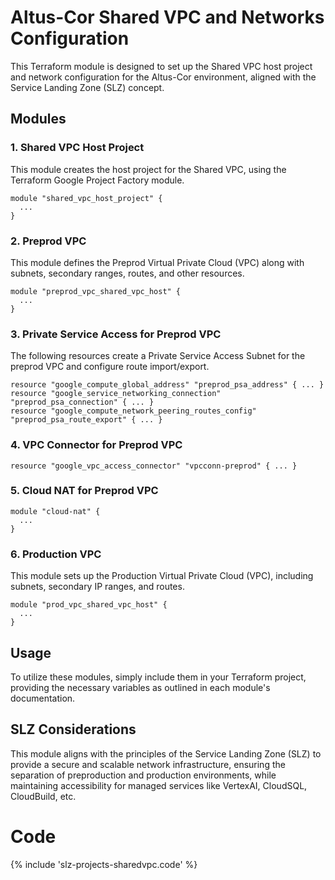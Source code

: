 # Altus-Cor Shared VPC and Networks Configuration

This Terraform module is designed to set up the Shared VPC host project and network configuration for the Altus-Cor environment, aligned with the Service Landing Zone (SLZ) concept.

## Modules

### 1. Shared VPC Host Project

This module creates the host project for the Shared VPC, using the Terraform Google Project Factory module.

```hcl
module "shared_vpc_host_project" {
  ...
}
```

### 2. Preprod VPC

This module defines the Preprod Virtual Private Cloud (VPC) along with subnets, secondary ranges, routes, and other resources.

```hcl
module "preprod_vpc_shared_vpc_host" {
  ...
}
```

### 3. Private Service Access for Preprod VPC

The following resources create a Private Service Access Subnet for the preprod VPC and configure route import/export.

```hcl
resource "google_compute_global_address" "preprod_psa_address" { ... }
resource "google_service_networking_connection" "preprod_psa_connection" { ... }
resource "google_compute_network_peering_routes_config" "preprod_psa_route_export" { ... }
```

### 4. VPC Connector for Preprod VPC

```hcl
resource "google_vpc_access_connector" "vpcconn-preprod" { ... }
```

### 5. Cloud NAT for Preprod VPC

```hcl
module "cloud-nat" {
  ...
}
```

### 6. Production VPC

This module sets up the Production Virtual Private Cloud (VPC), including subnets, secondary IP ranges, and routes.

```hcl
module "prod_vpc_shared_vpc_host" {
  ...
}
```

## Usage

To utilize these modules, simply include them in your Terraform project, providing the necessary variables as outlined in each module's documentation.

## SLZ Considerations

This module aligns with the principles of the Service Landing Zone (SLZ) to provide a secure and scalable network infrastructure, ensuring the separation of preproduction and production environments, while maintaining accessibility for managed services like VertexAI, CloudSQL, CloudBuild, etc.



# Code

{% include 'slz-projects-sharedvpc.code' %}
